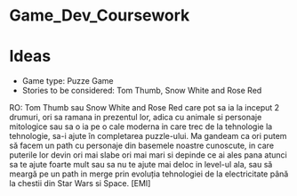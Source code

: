 # Game_Dev_Coursework

# Ideas
-  Game type: Puzze Game
-  Stories to be considered: Tom Thumb, Snow White and Rose Red

RO: Tom Thumb sau Snow White and Rose Red care pot sa ia la inceput 2 drumuri, ori sa ramana in prezentul lor, adica cu animale si personaje mitologice sau sa o ia pe o cale moderna in care trec de la tehnologie la tehnologie, sa-i ajute în completarea puzzle-ului.  Ma gandeam ca ori putem să facem un path cu personaje din basemele noastre cunoscute, in care puterile lor devin ori mai slabe ori mai mari si depinde ce ai ales pana atunci sa te ajute foarte mult sau sa nu te ajute mai deloc in level-ul ala, sau să meargă pe un path in merge prin evoluția tehnologiei de la electricitate până la chestii din Star Wars si Space. [EMI]

